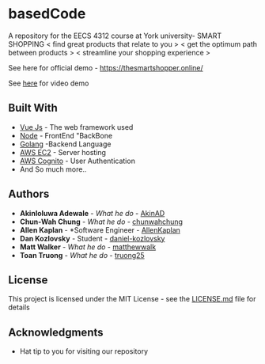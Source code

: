 # basedCode
A repository for the EECS 4312 course at York university- 
SMART SHOPPING 
< find great products that relate to you >
< get the optimum path between products >
< streamline your shopping experience >


See here for official demo - https://thesmartshopper.online/ 

See [here](https://github.com/AkinAD/basedCode/blob/main/video_demo/SmartShopperDemo.mp4) for video demo


## Built With

* [Vue Js](https://vuejs.org/v2/guide/) - The web framework used
* [Node](https://nodejs.org/en/docs/) - FrontEnd "BackBone
* [Golang](https://golang.org/) -Backend Language
* [AWS EC2](https://aws.amazon.com/ec2/) - Server hosting
* [AWS Cognito](https://aws.amazon.com/cognito/) - User Authentication
* And So much more..

## Authors

* **Akinloluwa Adewale** - *What he do* - [AkinAD](https://github.com/AkinAD)
* **Chun-Wah Chung** - *What he do* - [chunwahchung](https://github.com/chunwahchung)
* **Allen Kaplan** - *Software Engineer - [AllenKaplan](https://github.com/AllenKaplan)
* **Dan Kozlovsky** - Student - [daniel-kozlovsky](https://github.com/daniel-kozlovsky)
* **Matt Walker** - *What he do* - [matthewwalk](https://github.com/matthewwalk)
* **Toan Truong** - *What he do* - [truong25](https://github.com/truong25)


## License

This project is licensed under the MIT License - see the [LICENSE.md](LICENSE.md) file for details

## Acknowledgments

* Hat tip to you for visiting our repository

